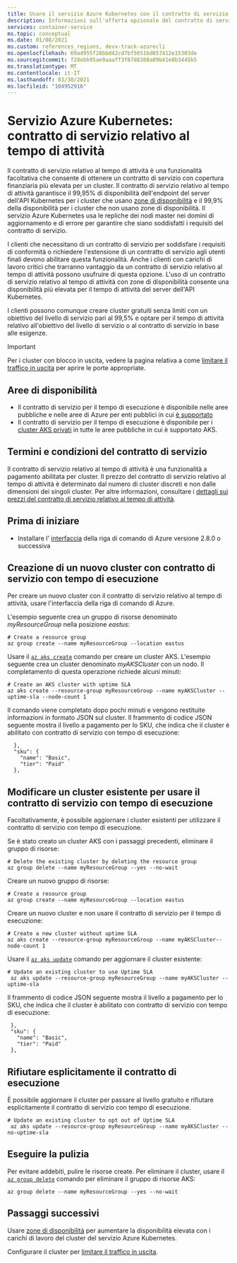 ```yaml
---
title: Usare il servizio Azure Kubernetes con il contratto di servizio relativo al tempo di attività
description: Informazioni sull'offerta opzionale del contratto di servizio relativo al tempo di attività per il server API del servizio Azure Kubernetes.
services: container-service
ms.topic: conceptual
ms.date: 01/08/2021
ms.custom: references_regions, devx-track-azurecli
ms.openlocfilehash: 69a4955f28bbd42cd7bf5651bd057412e15303de
ms.sourcegitcommit: f28ebb95ae9aaaff3f87d8388a09b41e0b3445b5
ms.translationtype: MT
ms.contentlocale: it-IT
ms.lasthandoff: 03/30/2021
ms.locfileid: "104952916"
---
```

# <a name="azure-kubernetes-service-aks-uptime-sla"></a>Servizio Azure Kubernetes: contratto di servizio relativo al tempo di attività

Il contratto di servizio relativo al tempo di attività è una funzionalità facoltativa che consente di ottenere un contratto di servizio con copertura finanziaria più elevata per un cluster. Il contratto di servizio relativo al tempo di attività garantisce il 99,95% di disponibilità dell'endpoint del server dell'API Kubernetes per i cluster che usano [zone di disponibilità][availability-zones] e il 99,9% della disponibilità per i cluster che non usano zone di disponibilità. Il servizio Azure Kubernetes usa le repliche dei nodi master nei domini di aggiornamento e di errore per garantire che siano soddisfatti i requisiti del contratto di servizio.

I clienti che necessitano di un contratto di servizio per soddisfare i requisiti di conformità o richiedere l'estensione di un contratto di servizio agli utenti finali devono abilitare questa funzionalità. Anche i clienti con carichi di lavoro critici che trarranno vantaggio da un contratto di servizio relativo al tempo di attività possono usufruire di questa opzione. L'uso di un contratto di servizio relativo al tempo di attività con zone di disponibilità consente una disponibilità più elevata per il tempo di attività del server dell'API Kubernetes.  

I clienti possono comunque creare cluster gratuiti senza limiti con un obiettivo del livello di servizio pari al 99,5% e optare per il tempo di attività relativo all'obiettivo del livello di servizio o al contratto di servizio in base alle esigenze.

> [!Important]
> Per i cluster con blocco in uscita, vedere la pagina relativa a come [limitare il traffico in uscita](limit-egress-traffic.md) per aprire le porte appropriate.

## <a name="region-availability"></a>Aree di disponibilità

* Il contratto di servizio per il tempo di esecuzione è disponibile nelle aree pubbliche e nelle aree di Azure per enti pubblici in cui [è supportato](https://azure.microsoft.com/global-infrastructure/services/?products=kubernetes-service)
* Il contratto di servizio per il tempo di esecuzione è disponibile per i [cluster AKS privati][private-clusters] in tutte le aree pubbliche in cui è supportato AKS.

## <a name="sla-terms-and-conditions"></a>Termini e condizioni del contratto di servizio

Il contratto di servizio relativo al tempo di attività è una funzionalità a pagamento abilitata per cluster. Il prezzo del contratto di servizio relativo al tempo di attività è determinato dal numero di cluster discreti e non dalle dimensioni dei singoli cluster. Per altre informazioni, consultare i [dettagli sui prezzi del contratto di servizio relativo al tempo di attività](https://azure.microsoft.com/pricing/details/kubernetes-service/).

## <a name="before-you-begin"></a>Prima di iniziare

* Installare l' [interfaccia](/cli/azure/install-azure-cli) della riga di comando di Azure versione 2.8.0 o successiva

## <a name="creating-a-new-cluster-with-uptime-sla"></a>Creazione di un nuovo cluster con contratto di servizio con tempo di esecuzione

Per creare un nuovo cluster con il contratto di servizio relativo al tempo di attività, usare l'interfaccia della riga di comando di Azure.

L'esempio seguente crea un gruppo di risorse denominato *myResourceGroup* nella posizione *eastus*:

```azurecli-interactive
# Create a resource group
az group create --name myResourceGroup --location eastus
```
Usare il [`az aks create`][az-aks-create] comando per creare un cluster AKS. L'esempio seguente crea un cluster denominato *myAKSCluster* con un nodo. Il completamento di questa operazione richiede alcuni minuti:

```azurecli-interactive
# Create an AKS cluster with uptime SLA
az aks create --resource-group myResourceGroup --name myAKSCluster --uptime-sla --node-count 1
```
Il comando viene completato dopo pochi minuti e vengono restituite informazioni in formato JSON sul cluster. Il frammento di codice JSON seguente mostra il livello a pagamento per lo SKU, che indica che il cluster è abilitato con contratto di servizio con tempo di esecuzione:

```output
  },
  "sku": {
    "name": "Basic",
    "tier": "Paid"
  },
```

## <a name="modify-an-existing-cluster-to-use-uptime-sla"></a>Modificare un cluster esistente per usare il contratto di servizio con tempo di esecuzione

Facoltativamente, è possibile aggiornare i cluster esistenti per utilizzare il contratto di servizio con tempo di esecuzione.

Se è stato creato un cluster AKS con i passaggi precedenti, eliminare il gruppo di risorse:

```azurecli-interactive
# Delete the existing cluster by deleting the resource group 
az group delete --name myResourceGroup --yes --no-wait
```

Creare un nuovo gruppo di risorse:

```azurecli-interactive
# Create a resource group
az group create --name myResourceGroup --location eastus
```

Creare un nuovo cluster e non usare il contratto di servizio per il tempo di esecuzione:

```azurecli-interactive
# Create a new cluster without uptime SLA
az aks create --resource-group myResourceGroup --name myAKSCluster--node-count 1
```

Usare il [`az aks update`][az-aks-update] comando per aggiornare il cluster esistente:

```azurecli-interactive
# Update an existing cluster to use Uptime SLA
 az aks update --resource-group myResourceGroup --name myAKSCluster --uptime-sla
 ```

 Il frammento di codice JSON seguente mostra il livello a pagamento per lo SKU, che indica che il cluster è abilitato con contratto di servizio con tempo di esecuzione:

 ```output
  },
  "sku": {
    "name": "Basic",
    "tier": "Paid"
  },
  ```

## <a name="opt-out-of-uptime-sla"></a>Rifiutare esplicitamente il contratto di esecuzione

È possibile aggiornare il cluster per passare al livello gratuito e rifiutare esplicitamente il contratto di servizio con tempo di esecuzione.

```azurecli-interactive
# Update an existing cluster to opt out of Uptime SLA
 az aks update --resource-group myResourceGroup --name myAKSCluster --no-uptime-sla
 ```

## <a name="clean-up"></a>Eseguire la pulizia

Per evitare addebiti, pulire le risorse create. Per eliminare il cluster, usare il [`az group delete`][az-group-delete] comando per eliminare il gruppo di risorse AKS:

```azurecli-interactive
az group delete --name myResourceGroup --yes --no-wait
```


## <a name="next-steps"></a>Passaggi successivi

Usare [zone di disponibilità][availability-zones] per aumentare la disponibilità elevata con i carichi di lavoro del cluster del servizio Azure Kubernetes.

Configurare il cluster per [limitare il traffico in uscita](limit-egress-traffic.md).

<!-- LINKS - External -->
[azure-support]: https://ms.portal.azure.com/#blade/Microsoft_Azure_Support/HelpAndSupportBlade/newsupportrequest
[region-availability]: https://azure.microsoft.com/global-infrastructure/services/?products=kubernetes-service

<!-- LINKS - Internal -->
[vm-skus]: ../virtual-machines/sizes.md
[nodepool-upgrade]: use-multiple-node-pools.md#upgrade-a-node-pool
[faq]: ./faq.md
[availability-zones]: ./availability-zones.md
[az-aks-create]: /cli/azure/aks?#az-aks-create
[limit-egress-traffic]: ./limit-egress-traffic.md
[az-extension-add]: /cli/azure/extension#az-extension-add
[az-extension-update]: /cli/azure/extension#az-extension-update
[az-aks-update]: /cli/azure/aks#az_aks_update
[az-group-delete]: /cli/azure/group#az-group-delete
[private-clusters]: private-clusters.md

